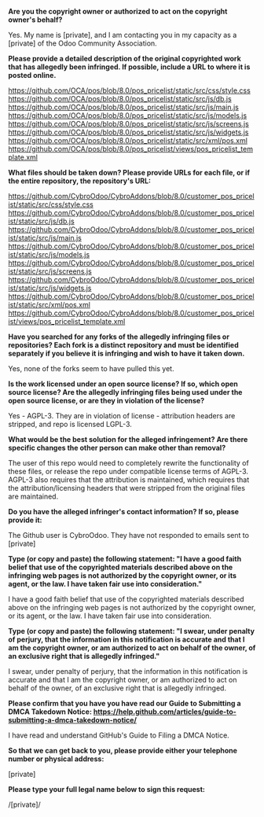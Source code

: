 **Are you the copyright owner or authorized to act on the copyright owner's behalf?**  

Yes. My name is [private], and I am contacting you in my capacity as a [private] of the Odoo Community Association.

**Please provide a detailed description of the original copyrighted work that has allegedly been infringed. If possible, include a URL to where it is posted online.**  

https://github.com/OCA/pos/blob/8.0/pos_pricelist/static/src/css/style.css  
https://github.com/OCA/pos/blob/8.0/pos_pricelist/static/src/js/db.js  
https://github.com/OCA/pos/blob/8.0/pos_pricelist/static/src/js/main.js  
https://github.com/OCA/pos/blob/8.0/pos_pricelist/static/src/js/models.js  
https://github.com/OCA/pos/blob/8.0/pos_pricelist/static/src/js/screens.js  
https://github.com/OCA/pos/blob/8.0/pos_pricelist/static/src/js/widgets.js  
https://github.com/OCA/pos/blob/8.0/pos_pricelist/static/src/xml/pos.xml    
https://github.com/OCA/pos/blob/8.0/pos_pricelist/views/pos_pricelist_template.xml  

**What files should be taken down? Please provide URLs for each file, or if the entire repository, the repository's URL:**    
  
https://github.com/CybroOdoo/CybroAddons/blob/8.0/customer_pos_pricelist/static/src/css/style.css  
https://github.com/CybroOdoo/CybroAddons/blob/8.0/customer_pos_pricelist/static/src/js/db.js  
https://github.com/CybroOdoo/CybroAddons/blob/8.0/customer_pos_pricelist/static/src/js/main.js  
https://github.com/CybroOdoo/CybroAddons/blob/8.0/customer_pos_pricelist/static/src/js/models.js  
https://github.com/CybroOdoo/CybroAddons/blob/8.0/customer_pos_pricelist/static/src/js/screens.js  
https://github.com/CybroOdoo/CybroAddons/blob/8.0/customer_pos_pricelist/static/src/js/widgets.js  
https://github.com/CybroOdoo/CybroAddons/blob/8.0/customer_pos_pricelist/static/src/xml/pos.xml  
https://github.com/CybroOdoo/CybroAddons/blob/8.0/customer_pos_pricelist/views/pos_pricelist_template.xml  

**Have you searched for any forks of the allegedly infringing files or repositories? Each fork is a distinct repository and must be identified separately if you believe it is infringing and wish to have it taken down.**  

Yes, none of the forks seem to have pulled this yet.

**Is the work licensed under an open source license? If so, which open source license? Are the allegedly infringing files being used under the open source license, or are they in violation of the license?**  

Yes - AGPL-3. They are in violation of license - attribution headers are stripped, and repo is licensed LGPL-3.

**What would be the best solution for the alleged infringement? Are there specific changes the other person can make other than removal?**  

The user of this repo would need to completely rewrite the functionality of these files, or release the repo under compatible license terms of AGPL-3. AGPL-3 also requires that the attribution is maintained, which requires that the attribution/licensing headers that were stripped from the original files are maintained.

**Do you have the alleged infringer's contact information? If so, please provide it:**  

The Github user is CybroOdoo. They have not responded to emails sent to [private]

**Type (or copy and paste) the following statement: "I have a good faith belief that use of the copyrighted materials described above on the infringing web pages is not authorized by the copyright owner, or its agent, or the law. I have taken fair use into consideration."**  

I have a good faith belief that use of the copyrighted materials described above on the infringing web pages is not authorized by the copyright owner, or its agent, or the law. I have taken fair use into consideration.

**Type (or copy and paste) the following statement: "I swear, under penalty of perjury, that the information in this notification is accurate and that I am the copyright owner, or am authorized to act on behalf of the owner, of an exclusive right that is allegedly infringed."**  

I swear, under penalty of perjury, that the information in this notification is accurate and that I am the copyright owner, or am authorized to act on behalf of the owner, of an exclusive right that is allegedly infringed.

**Please confirm that you have you have read our Guide to Submitting a DMCA Takedown Notice: https://help.github.com/articles/guide-to-submitting-a-dmca-takedown-notice/**  

I have read and understand GitHub's Guide to Filing a DMCA Notice.

**So that we can get back to you, please provide either your telephone number or physical address:**  

[private]

**Please type your full legal name below to sign this request:**

/[private]/  

